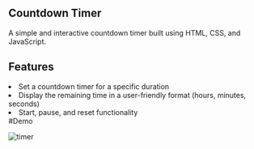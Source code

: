 <h2>Countdown Timer</h2>
<p>A simple and interactive countdown timer built using HTML, CSS, and JavaScript.</p>
<h2>Features</h2>
<li>Set a countdown timer for a specific duration</li>
<li>Display the remaining time in a user-friendly format (hours, minutes, seconds)</li>
<li>Start, pause, and reset functionality</li>
#Demo

![timer](https://github.com/agupta890/Countdown-Timer/assets/151984414/f8b072b5-0aec-4654-89de-18c15d6ee300)
